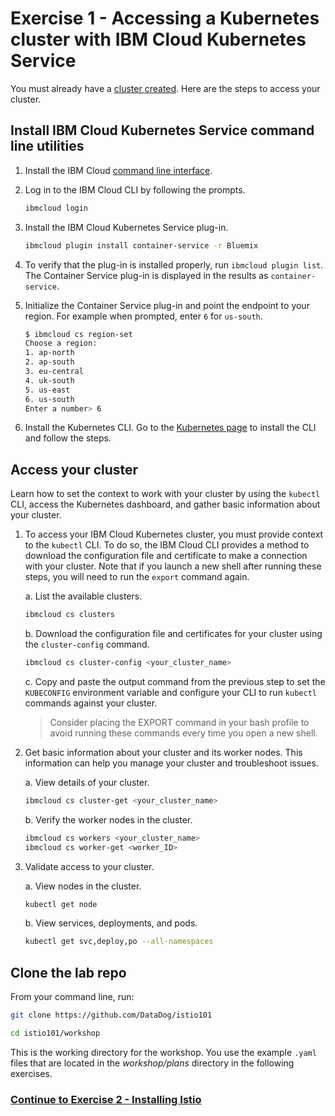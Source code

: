 # Exercise 1 - Accessing a Kubernetes cluster with IBM Cloud Kubernetes Service

You must already have a [cluster created](https://console.bluemix.net/docs/containers/container_index.html#container_index). Here are the steps to access your cluster.

## Install IBM Cloud Kubernetes Service command line utilities

1. Install the IBM Cloud [command line interface](https://console.bluemix.net/docs/cli/reference/bluemix_cli/get_started.html#getting-started).

2.  Log in to the IBM Cloud CLI by following the prompts.
    
    ```bash
    ibmcloud login
    ```

3.  Install the IBM Cloud Kubernetes Service plug-in.

    ```bash
    ibmcloud plugin install container-service -r Bluemix
    ```

4. To verify that the plug-in is installed properly, run `ibmcloud plugin list`. The Container Service plug-in is displayed in the results as `container-service`.

5.  Initialize the Container Service plug-in and point the endpoint to your region. For example when prompted, enter `6` for `us-south`.
    ```bash
    $ ibmcloud cs region-set
    Choose a region:
    1. ap-north
    2. ap-south
    3. eu-central
    4. uk-south
    5. us-east
    6. us-south
    Enter a number> 6
    ```
    
6. Install the Kubernetes CLI. Go to the [Kubernetes page](https://kubernetes.io/docs/tasks/tools/install-kubectl/#install-kubectl-binary-via-curl) to install the CLI and follow the steps.


## Access your cluster
Learn how to set the context to work with your cluster by using the `kubectl` CLI, access the Kubernetes dashboard, and gather basic information about your cluster.

1.  To access your IBM Cloud Kubernetes cluster, you must provide context to the `kubectl` CLI. To do so, the IBM Cloud CLI provides a method to download the configuration file and certificate to make a connection with your cluster. Note that if you launch a new shell after running these steps, you will need to run the `export` command again.

    a. List the available clusters.
    
    ```bash
    ibmcloud cs clusters
    ```
    
    b. Download the configuration file and certificates for your cluster using the `cluster-config` command.
    
    ```bash
    ibmcloud cs cluster-config <your_cluster_name>
    ```
    
    c. Copy and paste the output command from the previous step to set the `KUBECONFIG` environment variable and configure your CLI to run `kubectl` commands against your cluster.

    > Consider placing the EXPORT command in your bash profile to avoid running these commands every time you open a new shell.

2.  Get basic information about your cluster and its worker nodes. This information can help you manage your cluster and troubleshoot issues.

    a.  View details of your cluster.
    
    ```bash
    ibmcloud cs cluster-get <your_cluster_name>
    ```

    b.  Verify the worker nodes in the cluster.   
    ```bash
    ibmcloud cs workers <your_cluster_name>
    ibmcloud cs worker-get <worker_ID>
    ```

3.  Validate access to your cluster.

    a.  View nodes in the cluster.

    ```bash
    kubectl get node
    ```

    b.  View services, deployments, and pods.

    ```bash
    kubectl get svc,deploy,po --all-namespaces
    ```
    
## Clone the lab repo

From your command line, run:
   
```bash   
git clone https://github.com/DataDog/istio101

cd istio101/workshop
```

This is the working directory for the workshop. You use the example `.yaml` files that are located in the _workshop/plans_ directory in the following exercises.

### [Continue to Exercise 2 - Installing Istio](../exercise-2/README.md)
